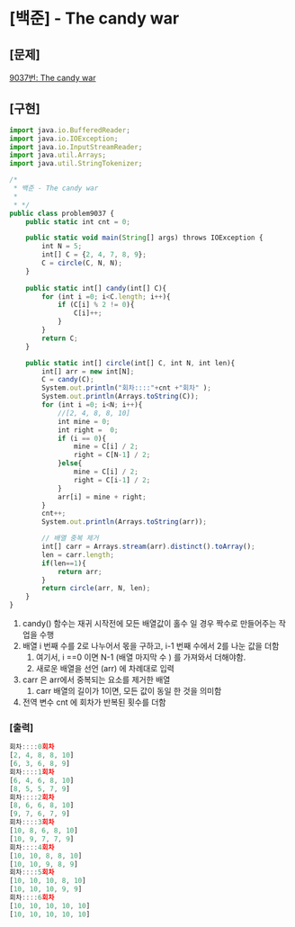 # [백준] - The candy war

## [문제]

[9037번: The candy war](https://www.acmicpc.net/problem/9037)

## [구현]

```jsx
import java.io.BufferedReader;
import java.io.IOException;
import java.io.InputStreamReader;
import java.util.Arrays;
import java.util.StringTokenizer;

/*
 * 백준 - The candy war
 *
 * */
public class problem9037 {
    public static int cnt = 0;

    public static void main(String[] args) throws IOException {
        int N = 5;
        int[] C = {2, 4, 7, 8, 9};
        C = circle(C, N, N);
    }
		
    public static int[] candy(int[] C){
        for (int i =0; i<C.length; i++){
            if (C[i] % 2 != 0){
                C[i]++;
            }
        }
        return C;
    }

    public static int[] circle(int[] C, int N, int len){
        int[] arr = new int[N];
        C = candy(C);
        System.out.println("회차::::"+cnt +"회차" );
        System.out.println(Arrays.toString(C));
        for (int i =0; i<N; i++){
            //[2, 4, 8, 8, 10]
            int mine = 0;
            int right =  0;
            if (i == 0){
                mine = C[i] / 2;
                right = C[N-1] / 2;
            }else{
                mine = C[i] / 2;
                right = C[i-1] / 2;
            }
            arr[i] = mine + right;
        }
        cnt++;
        System.out.println(Arrays.toString(arr));

        // 배열 중복 제거
        int[] carr = Arrays.stream(arr).distinct().toArray();
        len = carr.length;
        if(len==1){
            return arr;
        }
        return circle(arr, N, len);
    }
}
```

1. candy() 함수는 재귀 시작전에 모든 배열값이 홀수 일 경우 짝수로 만들어주는 작업을 수행
2. 배열 i 번째 수를 2로 나누어서 몫을 구하고, i-1 번째 수에서 2를 나눈 값을 더함
    1. 여기서, i ==0 이면 N-1 (배열 마지막 수 ) 를 가져와서 더해야함.
    2. 새로운 배열을 선언 (arr) 에 차례대로 입력
3. carr 은 arr에서 중복되는 요소를 제거한 배열
    1. carr 배열의 길이가 1이면, 모든 값이 동일 한 것을 의미함
4. 전역 변수 cnt 에 회차가 반복된 횟수를 더함

### [출력]

```jsx
회차::::0회차
[2, 4, 8, 8, 10]
[6, 3, 6, 8, 9]
회차::::1회차
[6, 4, 6, 8, 10]
[8, 5, 5, 7, 9]
회차::::2회차
[8, 6, 6, 8, 10]
[9, 7, 6, 7, 9]
회차::::3회차
[10, 8, 6, 8, 10]
[10, 9, 7, 7, 9]
회차::::4회차
[10, 10, 8, 8, 10]
[10, 10, 9, 8, 9]
회차::::5회차
[10, 10, 10, 8, 10]
[10, 10, 10, 9, 9]
회차::::6회차
[10, 10, 10, 10, 10]
[10, 10, 10, 10, 10]
```